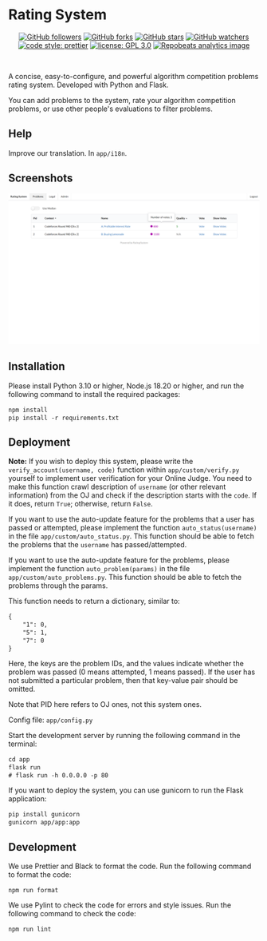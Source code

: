 # Rating System

<p align="center">
  <a href="https://github.com/ZnPdCo">
    <img alt="GitHub followers" src="https://img.shields.io/github/followers/ZnPdCo.svg?style=flat-square"></a>
  <a href="https://github.com/ZnPdCo/rating-system">
    <img alt="GitHub forks" src="https://img.shields.io/github/forks/ZnPdCo/rating-system.svg?style=flat-square"></a>
  <a href="https://github.com/ZnPdCo/rating-system">
    <img alt="GitHub stars" src="https://img.shields.io/github/stars/ZnPdCo/rating-system.svg?style=flat-square"></a>
  <a href="https://github.com/ZnPdCo/rating-system">
    <img alt="GitHub watchers" src="https://img.shields.io/github/watchers/ZnPdCo/rating-system.svg?style=flat-square"></a>
  <br/>
  <a href="https://github.com/ZnPdCo/rating-system">
    <img alt="code style: prettier" src="https://img.shields.io/badge/code_style-prettier-ff69b4.svg?style=flat-square"></a>
  <a href="https://github.com/ZnPdCo/rating-system">
    <img alt="license: GPL 3.0" src="https://img.shields.io/badge/license-MIT-blue.svg?style=flat-square"></a>
  <a href="https://github.com/ZnPdCo/rating-system">
    <img alt="Repobeats analytics image" src="https://repobeats.axiom.co/api/embed/e7de16e82ac8740e8c05cef2d2aaf491b7e2ea64.svg"></a>
</p>
<br />

A concise, easy-to-configure, and powerful algorithm competition problems rating system. Developed with Python and Flask.

You can add problems to the system, rate your algorithm competition problems, or use other people's evaluations to filter problems.

## Help

Improve our translation. In `app/i18n`.

## Screenshots

![](screenshots.png)

## Installation

Please install Python 3.10 or higher, Node.js 18.20 or higher, and run the following command to install the required packages:

```
npm install
pip install -r requirements.txt
```

## Deployment

**Note:** If you wish to deploy this system, please write the `verify_account(username, code)` function within `app/custom/verify.py` yourself to implement user verification for your Online Judge. You need to make this function crawl description of `username` (or other relevant information) from the OJ and check if the description starts with the `code`. If it does, return `True`; otherwise, return `False`.

If you want to use the auto-update feature for the problems that a user has passed or attempted, please implement the function `auto_status(username)` in the file `app/custom/auto_status.py`. This function should be able to fetch the problems that the `username` has passed/attempted.

If you want to use the auto-update feature for the problems, please implement the function `auto_problem(params)` in the file `app/custom/auto_problems.py`. This function should be able to fetch the problems through the params.

This function needs to return a dictionary, similar to:

```
{
    "1": 0,
    "5": 1,
    "7": 0
}
```

Here, the keys are the problem IDs, and the values indicate whether the problem was passed (0 means attempted, 1 means passed). If the user has not submitted a particular problem, then that key-value pair should be omitted.

Note that PID here refers to OJ ones, not this system ones.

Config file: `app/config.py`

Start the development server by running the following command in the terminal:

```
cd app
flask run
# flask run -h 0.0.0.0 -p 80
```

If you want to deploy the system, you can use gunicorn to run the Flask application:

```
pip install gunicorn
gunicorn app/app:app
```

## Development

We use Prettier and Black to format the code. Run the following command to format the code:

```
npm run format
```

We use Pylint to check the code for errors and style issues. Run the following command to check the code:

```
npm run lint
```
